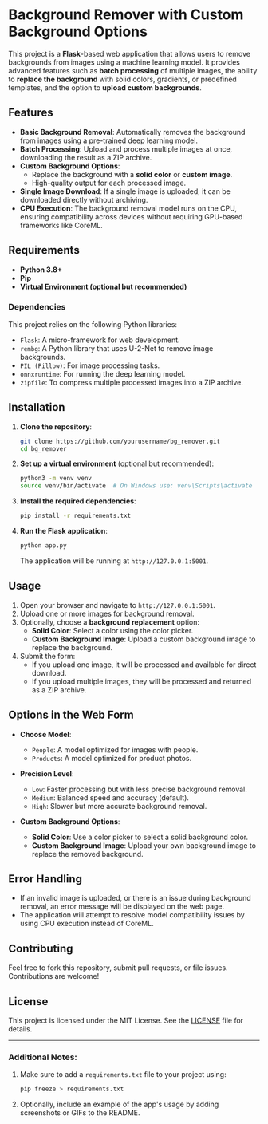 # Background Remover with Custom Background Options

This project is a **Flask**-based web application that allows users to remove backgrounds from images using a machine learning model. It provides advanced features such as **batch processing** of multiple images, the ability to **replace the background** with solid colors, gradients, or predefined templates, and the option to **upload custom backgrounds**.

## Features

- **Basic Background Removal**: Automatically removes the background from images using a pre-trained deep learning model.
- **Batch Processing**: Upload and process multiple images at once, downloading the result as a ZIP archive.
- **Custom Background Options**:
  - Replace the background with a **solid color** or **custom image**.
  - High-quality output for each processed image.
- **Single Image Download**: If a single image is uploaded, it can be downloaded directly without archiving.
- **CPU Execution**: The background removal model runs on the CPU, ensuring compatibility across devices without requiring GPU-based frameworks like CoreML.

## Requirements

- **Python 3.8+**
- **Pip**
- **Virtual Environment (optional but recommended)**

### Dependencies

This project relies on the following Python libraries:

- `Flask`: A micro-framework for web development.
- `rembg`: A Python library that uses U-2-Net to remove image backgrounds.
- `PIL (Pillow)`: For image processing tasks.
- `onnxruntime`: For running the deep learning model.
- `zipfile`: To compress multiple processed images into a ZIP archive.

## Installation

1. **Clone the repository**:

   ```bash
   git clone https://github.com/yourusername/bg_remover.git
   cd bg_remover
   ```

2. **Set up a virtual environment** (optional but recommended):

   ```bash
   python3 -m venv venv
   source venv/bin/activate  # On Windows use: venv\Scripts\activate
   ```

3. **Install the required dependencies**:

   ```bash
   pip install -r requirements.txt
   ```

4. **Run the Flask application**:

   ```bash
   python app.py
   ```

   The application will be running at `http://127.0.0.1:5001`.

## Usage

1. Open your browser and navigate to `http://127.0.0.1:5001`.
2. Upload one or more images for background removal.
3. Optionally, choose a **background replacement** option:
   - **Solid Color**: Select a color using the color picker.
   - **Custom Background Image**: Upload a custom background image to replace the background.
4. Submit the form:
   - If you upload one image, it will be processed and available for direct download.
   - If you upload multiple images, they will be processed and returned as a ZIP archive.

## Options in the Web Form

- **Choose Model**:
  - `People`: A model optimized for images with people.
  - `Products`: A model optimized for product photos.
  
- **Precision Level**:
  - `Low`: Faster processing but with less precise background removal.
  - `Medium`: Balanced speed and accuracy (default).
  - `High`: Slower but more accurate background removal.

- **Custom Background Options**:
  - **Solid Color**: Use a color picker to select a solid background color.
  - **Custom Background Image**: Upload your own background image to replace the removed background.

## Error Handling

- If an invalid image is uploaded, or there is an issue during background removal, an error message will be displayed on the web page.
- The application will attempt to resolve model compatibility issues by using CPU execution instead of CoreML.

## Contributing

Feel free to fork this repository, submit pull requests, or file issues. Contributions are welcome!

## License

This project is licensed under the MIT License. See the [LICENSE](LICENSE) file for details.

---

### Additional Notes:
1. Make sure to add a `requirements.txt` file to your project using:
   ```bash
   pip freeze > requirements.txt
   ```
2. Optionally, include an example of the app's usage by adding screenshots or GIFs to the README.
